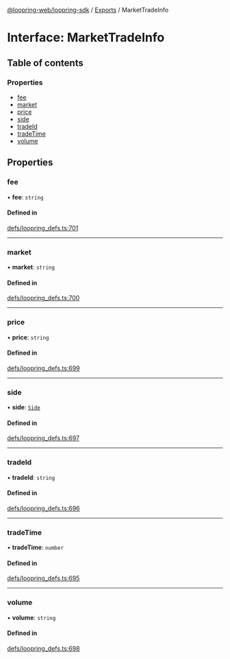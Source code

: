 [@loopring-web/loopring-sdk](../README.md) / [Exports](../modules.md) / MarketTradeInfo

# Interface: MarketTradeInfo

## Table of contents

### Properties

- [fee](MarketTradeInfo.md#fee)
- [market](MarketTradeInfo.md#market)
- [price](MarketTradeInfo.md#price)
- [side](MarketTradeInfo.md#side)
- [tradeId](MarketTradeInfo.md#tradeid)
- [tradeTime](MarketTradeInfo.md#tradetime)
- [volume](MarketTradeInfo.md#volume)

## Properties

### fee

• **fee**: `string`

#### Defined in

[defs/loopring_defs.ts:701](https://github.com/Loopring/loopring_sdk/blob/6d0be7c/src/defs/loopring_defs.ts#L701)

___

### market

• **market**: `string`

#### Defined in

[defs/loopring_defs.ts:700](https://github.com/Loopring/loopring_sdk/blob/6d0be7c/src/defs/loopring_defs.ts#L700)

___

### price

• **price**: `string`

#### Defined in

[defs/loopring_defs.ts:699](https://github.com/Loopring/loopring_sdk/blob/6d0be7c/src/defs/loopring_defs.ts#L699)

___

### side

• **side**: [`Side`](../enums/Side.md)

#### Defined in

[defs/loopring_defs.ts:697](https://github.com/Loopring/loopring_sdk/blob/6d0be7c/src/defs/loopring_defs.ts#L697)

___

### tradeId

• **tradeId**: `string`

#### Defined in

[defs/loopring_defs.ts:696](https://github.com/Loopring/loopring_sdk/blob/6d0be7c/src/defs/loopring_defs.ts#L696)

___

### tradeTime

• **tradeTime**: `number`

#### Defined in

[defs/loopring_defs.ts:695](https://github.com/Loopring/loopring_sdk/blob/6d0be7c/src/defs/loopring_defs.ts#L695)

___

### volume

• **volume**: `string`

#### Defined in

[defs/loopring_defs.ts:698](https://github.com/Loopring/loopring_sdk/blob/6d0be7c/src/defs/loopring_defs.ts#L698)
